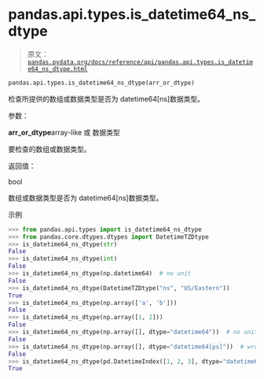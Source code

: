# pandas.api.types.is_datetime64_ns_dtype

> 原文：[`pandas.pydata.org/docs/reference/api/pandas.api.types.is_datetime64_ns_dtype.html`](https://pandas.pydata.org/docs/reference/api/pandas.api.types.is_datetime64_ns_dtype.html)

```py
pandas.api.types.is_datetime64_ns_dtype(arr_or_dtype)
```

检查所提供的数组或数据类型是否为 datetime64[ns]数据类型。

参数：

**arr_or_dtype**array-like 或 数据类型

要检查的数组或数据类型。

返回值：

bool

数组或数据类型是否为 datetime64[ns]数据类型。

示例

```py
>>> from pandas.api.types import is_datetime64_ns_dtype
>>> from pandas.core.dtypes.dtypes import DatetimeTZDtype
>>> is_datetime64_ns_dtype(str)
False
>>> is_datetime64_ns_dtype(int)
False
>>> is_datetime64_ns_dtype(np.datetime64)  # no unit
False
>>> is_datetime64_ns_dtype(DatetimeTZDtype("ns", "US/Eastern"))
True
>>> is_datetime64_ns_dtype(np.array(['a', 'b']))
False
>>> is_datetime64_ns_dtype(np.array([1, 2]))
False
>>> is_datetime64_ns_dtype(np.array([], dtype="datetime64"))  # no unit
False
>>> is_datetime64_ns_dtype(np.array([], dtype="datetime64[ps]"))  # wrong unit
False
>>> is_datetime64_ns_dtype(pd.DatetimeIndex([1, 2, 3], dtype="datetime64[ns]"))
True 
```
